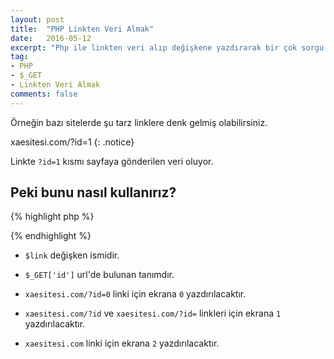 ```yaml
---
layout: post
title:  "PHP Linkten Veri Almak"
date:   2016-05-12
excerpt: "Php ile linkten veri alıp değişkene yazdırarak bir çok sorgu çalışması yapabiliriz."
tag:
- PHP
- $_GET
- Linkten Veri Almak
comments: false
---
```


Örneğin bazı sitelerde şu tarz linklere denk gelmiş olabilirsiniz.

xaesitesi.com/?id=1
{: .notice}

Linkte `?id=1` kısmı sayfaya gönderilen veri oluyor. 

## Peki bunu nasıl kullanırız?

{% highlight php %}
<?php
if (empty($_GET)) {
    $link = 2;
}
elseif($_GET['id'] == null) 
$link = 1;
else
$link = ($_GET['id']);
?>

<?php echo $link ?>
{% endhighlight %}

* `$link` değişken ismidir.
* `$_GET['id']` url'de bulunan tanımdır.

* `xaesitesi.com/?id=0` linki için ekrana `0` yazdırılacaktır.
* `xaesitesi.com/?id` ve `xaesitesi.com/?id=` linkleri için ekrana `1` yazdırılacaktır.
* `xaesitesi.com` linki için ekrana `2` yazdırılacaktır.